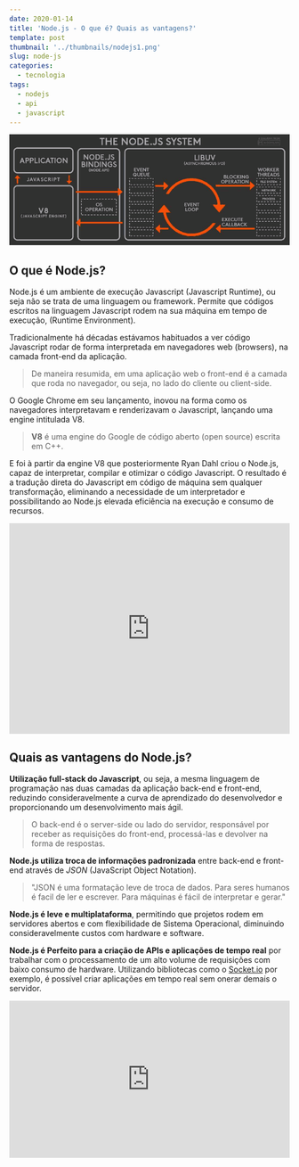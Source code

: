 ```yaml
---
date: 2020-01-14
title: 'Node.js - O que é? Quais as vantagens?'
template: post
thumbnail: '../thumbnails/nodejs1.png'
slug: node-js
categories:
  - tecnologia
tags:
  - nodejs
  - api
  - javascript
---
```


<img src="../images/node-diagram.png" alt="Event Loop Diagram"/>

## O que é Node.js?

Node.js é um ambiente de execução Javascript (Javascript Runtime), ou seja não se trata de uma linguagem ou framework. Permite que códigos escritos na linguagem Javascript rodem na sua máquina em tempo de execução, (Runtime Environment).

Tradicionalmente há décadas estávamos habituados a ver código Javascript rodar de forma interpretada em navegadores web (browsers), na camada front-end da aplicação.

> De maneira resumida, em uma aplicação web o front-end é a camada que roda no navegador, ou seja, no lado do cliente ou client-side.

O Google Chrome em seu lançamento, inovou na forma como os navegadores interpretavam e renderizavam o Javascript, lançando uma engine intitulada V8.

> **V8** é uma engine do Google de código aberto (open source) escrita em C++.

 E foi à partir da engine V8 que posteriormente Ryan Dahl criou o Node.js, capaz de interpretar, compilar e otimizar o código Javascript. O resultado é a tradução direta do Javascript em código de máquina sem qualquer transformação, eliminando a necessidade de um interpretador e possibilitando ao Node.js elevada eficiência na execução e consumo de recursos.
 
<div style="width:100%;height:0;padding-bottom:75%;position:relative;"><iframe src="https://giphy.com/embed/7XuPYJXaF1CBAmbwQQ" width="100%" height="100%" style="position:absolute" frameBorder="0" class="giphy-embed" allowFullScreen></iframe></div>

## Quais as vantagens do Node.js?

**Utilização full-stack do Javascript**, ou seja, a mesma linguagem de programação nas duas camadas da aplicação back-end e front-end, reduzindo consideravelmente a curva de aprendizado do desenvolvedor e proporcionando um desenvolvimento mais ágil.

> O back-end é o server-side ou lado do servidor, responsável por receber as requisições do front-end, processá-las e devolver na forma de respostas.

**Node.js utiliza troca de informações padronizada** entre back-end e front-end através de *JSON* (JavaScript Object Notation). 

> "JSON é uma formatação leve de troca de dados. Para seres humanos é facil de ler e escrever. Para máquinas é fácil de interpretar e gerar."

**Node.js é leve e multiplataforma**, permitindo que projetos rodem em servidores abertos e com flexibilidade de Sistema Operacional, diminuindo consideravelmente custos com hardware e software.

**Node.js é Perfeito para a criação de APIs e aplicações de tempo real** por trabalhar com o processamento de um alto volume de requisições com baixo consumo de hardware. Utilizando bibliotecas como o <a href="https://socket.io/" target="_blank">Socket.io</a> por exemplo, é possível criar aplicações em tempo real sem onerar demais o servidor.

<div style="width:100%;height:0;padding-bottom:56%;position:relative;"><iframe src="https://giphy.com/embed/xUPOqo6E1XvWXwlCyQ" width="100%" height="100%" style="position:absolute" frameBorder="0" class="giphy-embed" allowFullScreen></iframe></div>




